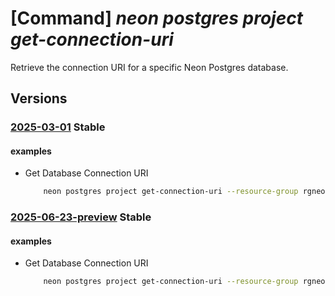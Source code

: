 # [Command] _neon postgres project get-connection-uri_

Retrieve the connection URI for a specific Neon Postgres database.

## Versions

### [2025-03-01](/Resources/mgmt-plane/L3N1YnNjcmlwdGlvbnMve30vcmVzb3VyY2Vncm91cHMve30vcHJvdmlkZXJzL25lb24ucG9zdGdyZXMvb3JnYW5pemF0aW9ucy97fS9wcm9qZWN0cy97fS9nZXRjb25uZWN0aW9udXJp/2025-03-01.xml) **Stable**

<!-- mgmt-plane /subscriptions/{}/resourcegroups/{}/providers/neon.postgres/organizations/{}/projects/{}/getconnectionuri 2025-03-01 -->

#### examples

- Get Database Connection URI
    ```bash
        neon postgres project get-connection-uri --resource-group rgneon --organization-name test-org --project-name entity-name --project-id old-frost-16758796 --branch-id br-spring-field-a8vje3tr --database-name neondb --role-name owner_role --endpoint-id ep-purple-voice-a84wphbw --is-pooled false
    ```

### [2025-06-23-preview](/Resources/mgmt-plane/L3N1YnNjcmlwdGlvbnMve30vcmVzb3VyY2Vncm91cHMve30vcHJvdmlkZXJzL25lb24ucG9zdGdyZXMvb3JnYW5pemF0aW9ucy97fS9wcm9qZWN0cy97fS9nZXRjb25uZWN0aW9udXJp/2025-06-23-preview.xml) **Stable**

<!-- mgmt-plane /subscriptions/{}/resourcegroups/{}/providers/neon.postgres/organizations/{}/projects/{}/getconnectionuri 2025-06-23-preview -->

#### examples

- Get Database Connection URI
    ```bash
        neon postgres project get-connection-uri --resource-group rgneon --organization-name test-org --project-name entity-name --project-id old-frost-16758796 --branch-id br-spring-field-a8vje3tr --database-name neondb --role-name owner_role --endpoint-id ep-purple-voice-a84wphbw --is-pooled false
    ```
